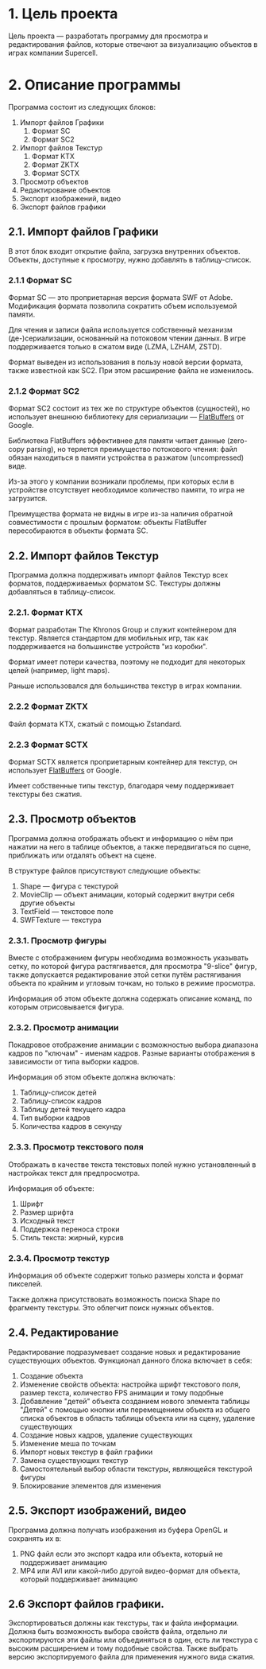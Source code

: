# 1. Цель проекта

Цель проекта — разработать программу для просмотра и редактирования файлов, которые
отвечают за визуализацию объектов в играх компании Supercell.

# 2. Описание программы

Программа состоит из следующих блоков:

1. Импорт файлов Графики
    1. Формат SC
    2. Формат SC2
2. Импорт файлов Текстур
    1. Формат KTX
    2. Формат ZKTX
    3. Формат SCTX
3. Просмотр объектов
4. Редактирование объектов
5. Экспорт изображений, видео
6. Экспорт файлов графики

## 2.1. Импорт файлов Графики

В этот блок входит открытие файла, загрузка внутренних объектов. Объекты,
доступные к просмотру, нужно добавлять в таблицу-список.

### 2.1.1 Формат SC

Формат SC — это проприетарная версия формата SWF от Adobe. Модификация формата позволила
сократить объем используемой памяти.

Для чтения и записи файла используется собственный механизм (де-)сериализации,
основанный на потоковом чтении данных. В игре поддерживается только в сжатом виде (LZMA,
LZHAM, ZSTD).

Формат выведен из использования в пользу новой версии формата, также известной как SC2.
При этом расширение файла не изменилось.

### 2.1.2 Формат SC2

Формат SC2 состоит из тех же по структуре объектов (сущностей), но использует внешнюю
библиотеку для сериализации — [FlatBuffers](https://flatbuffers.dev) от Google.

Библиотека FlatBuffers эффективнее для памяти читает данные (zero-copy
parsing), но теряется преимущество потокового чтения: файл обязан находиться в памяти
устройства в разжатом (uncompressed) виде.

Из-за этого у компании возникали проблемы, при которых если в устройстве отсутствует
необходимое количество памяти, то игра не загрузится.

Преимущества формата не видны в игре из-за наличия обратной совместимости с прошлым
форматом: объекты FlatBuffer пересобираются в объекты формата SC.

## 2.2. Импорт файлов Текстур

Программа должна поддерживать импорт файлов Текстур всех форматов, поддерживаемых
форматом SC. Текстуры должны добавляться в таблицу-список.

### 2.2.1. Формат KTX

Формат разработан The Khronos Group и служит контейнером для текстур. Является
стандартом для мобильных игр, так как поддерживается на большинстве устройств "из
коробки".

Формат имеет потери качества, поэтому не подходит для некоторых целей (например, light
maps).

Раньше использовался для большинства текстур в играх компании.

### 2.2.2 Формат ZKTX

Файл формата KTX, сжатый с помощью Zstandard.

### 2.2.3 Формат SCTX

Формат SCTX является проприетарным контейнер для текстур,
он использует [FlatBuffers](https://flatbuffers.dev) от Google.

Имеет собственные типы текстур, благодаря чему поддерживает текстуры без сжатия.

## 2.3. Просмотр объектов

Программа должна отображать объект и информацию о нём при нажатии на него в таблице
объектов, а также передвигаться по сцене, приближать или отдалять объект на сцене.

В структуре файлов присутствуют следующие объекты:

1. Shape — фигура с текстурой
2. MovieClip — объект анимации, который содержит внутри себя другие объекты
3. TextField — текстовое поле
4. SWFTexture — текстура

### 2.3.1. Просмотр фигуры

Вместе с отображением фигуры необходима возможность указывать сетку, по которой фигура
растягивается, для просмотра "9-slice" фигур, также допускается редактирование этой
сетки путём растягивания объекта по крайним и угловым точкам, но только в режиме
просмотра.

Информация об этом объекте должна содержать описание команд,
по которым отрисовывается фигура.

### 2.3.2. Просмотр анимации

Покадровое отображение анимации с возможностью выбора диапазона кадров по "ключам" -
именам кадров. Разные варианты отображения в зависимости от типа выборки кадров.

Информация об этом объекте должна включать:

1. Таблицу-список детей
2. Таблицу-список кадров
3. Таблицу детей текущего кадра
4. Тип выборки кадров
5. Количества кадров в секунду

### 2.3.3. Просмотр текстового поля

Отображать в качестве текста текстовых полей нужно установленный в настройках
текст для предпросмотра.

Информация об объекте:

1. Шрифт
2. Размер шрифта
3. Исходный текст
4. Поддержка переноса строки
5. Стиль текста: жирный, курсив

### 2.3.4. Просмотр текстур

Информация об объекте содержит только размеры холста и формат пикселей.

Также должна присутствовать возможность поиска Shape по фрагменту текстуры. Это облегчит
поиск нужных объектов.

## 2.4. Редактирование

Редактирование подразумевает создание новых и редактирование существующих объектов.
Функционал данного блока включает в себя:

1. Создание объекта
2. Изменение свойств объекта: настройка шрифт текстового поля, размер текста,
   количество FPS анимации и тому подобные
3. Добавление "детей" объекта созданием нового элемента таблицы "Детей" с помощью кнопки
   или перемещением объекта из общего списка объектов в область таблицы объекта или на
   сцену, удаление существующих
4. Создание новых кадров, удаление существующих
5. Изменение меша по точкам
6. Импорт новых текстур в файл графики
7. Замена существующих текстур
8. Самостоятельный выбор области текстуры, являющейся текстурой фигуры
9. Блокирование элементов для изменения

## 2.5. Экспорт изображений, видео

Программа должна получать изображения из буфера OpenGL и сохранять их в:

1. PNG файл если это экспорт кадра или объекта, который не поддерживает анимацию
2. MP4 или AVI или какой-либо другой видео-формат для объекта, который поддерживает
   анимацию

## 2.6 Экспорт файлов графики.

Экспортироваться должны как текстуры, так и файла информации. Должна быть возможность
выбора свойств файла, отдельно ли экспортируются эти файлы или объединяться в один, есть
ли текстура с высоким расширением и тому подобные свойства. Также выбрать версию
экспортируемого файла для применения нужного вида сжатия.
